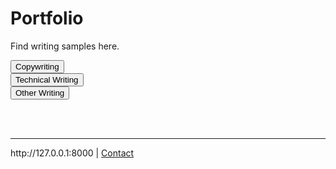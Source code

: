 # Portfolio

Find writing samples here.

[<button id=".btn .btn-default">Copywriting</button>](copywriting.md)<br />
[<button id=".btn .btn-default">Technical Writing</button>](technical.md)<br />
[<button id=".btn .btn-default">Other Writing</button>](etc.md)<br />

<br /><br />

<hr class="visible" id="visible>

[Home](http://127.0.0.1:8000 | [Contact](../contact.md)